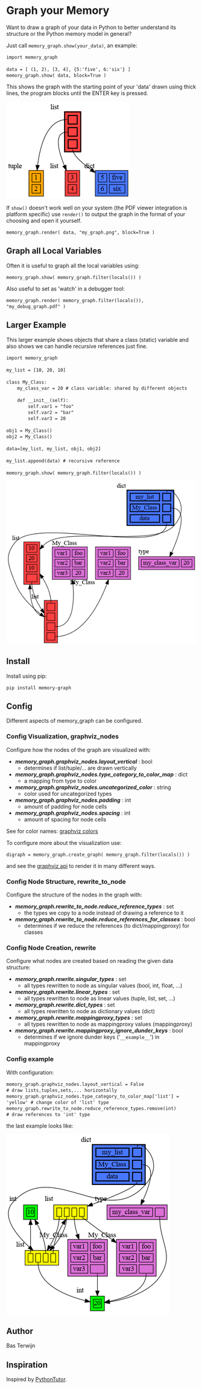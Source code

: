 # Graph your Memory #

Want to draw a graph of your data in Python to better understand its
structure or the Python memory model in general?

Just call `memory_graph.show(your_data)`, an example:

```
import memory_graph

data = [ (1, 2), [3, 4], {5:'five', 6:'six'} ]
memory_graph.show( data, block=True )
```

This shows the graph with the starting point of your 'data' drawn
using thick lines, the program blocks until the ENTER key is pressed.

![image](https://raw.githubusercontent.com/bterwijn/memory_graph/main/images/example1.png)

If `show()` doesn't work well on your system (the PDF viewer
integration is platform specific) use `render()` to output the graph
in the format of your choosing and open it yourself.

```
memory_graph.render( data, "my_graph.png", block=True )
```

## Graph all Local Variables ##

Often it is useful to graph all the local variables using:

```
memory_graph.show( memory_graph.filter(locals()) )
```

Also useful to set as 'watch' in a debugger tool:

```
memory_graph.render( memory_graph.filter(locals()), "my_debug_graph.pdf" )
```

## Larger Example ##

This larger example shows objects that share a class (static) variable and
also shows we can handle recursive references just fine.

```
import memory_graph

my_list = [10, 20, 10]

class My_Class:
    my_class_var = 20 # class variable: shared by different objects
    
    def __init__(self):
        self.var1 = "foo"
        self.var2 = "bar"
        self.var3 = 20

obj1 = My_Class()
obj2 = My_Class()

data=[my_list, my_list, obj1, obj2]

my_list.append(data) # recursive reference

memory_graph.show( memory_graph.filter(locals()) )
```
![image](https://raw.githubusercontent.com/bterwijn/memory_graph/main/images/example2.png)


## Install ##

Install using pip:

```
pip install memory-graph
```

## Config ##

Different aspects of memory_graph can be configured.

### Config Visualization, graphviz_nodes ###

Configure how the nodes of the graph are visualized with:

- ***memory_graph.graphviz_nodes.layout_vertical*** : bool
  - determines if list/tuple/... are drawn vertically
- ***memory_graph.graphviz_nodes.type_category_to_color_map*** : dict
  - a mapping from type to color
- ***memory_graph.graphviz_nodes.uncategorized_color*** : string
  - color used for uncategorized types
- ***memory_graph.graphviz_nodes.padding*** : int
  - amount of padding for node cells
- ***memory_graph.graphviz_nodes.spacing*** : int
  - amount of spacing for node cells

See for color names: [graphviz colors](https://graphviz.org/doc/info/colors.html)

To configure more about the visualization use:
```
digraph = memory_graph.create_graph( memory_graph.filter(locals()) )
```
and see the [graphviz api](https://graphviz.readthedocs.io/en/stable/api.html) to render it in many different ways.

### Config Node Structure, rewrite_to_node ###

Configure the structure of the nodes in the graph with:

- ***memory_graph.rewrite_to_node.reduce_reference_types*** : set
  - the types we copy to a node instead of drawing a reference to it
- ***memory_graph.rewrite_to_node.reduce_references_for_classes*** : bool
  - determines if we reduce the references (to dict/mappingproxy) for classes

### Config Node Creation, rewrite ###

Configure what nodes are created based on reading the given data structure:

- ***memory_graph.rewrite.singular_types*** : set
  - all types rewritten to node as singular values (bool, int, float, ...)
- ***memory_graph.rewrite.linear_types*** : set
  - all types rewritten to node as linear values (tuple, list, set, ...)
- ***memory_graph.rewrite.dict_types*** : set
  - all types rewritten to node as dictionary values (dict)
- ***memory_graph.rewrite.mappingproxy_types*** : set
  - all types rewritten to node as mappingproxy values (mappingproxy)
- ***memory_graph.rewrite.mappingproxy_ignore_dunder_keys*** : bool
  - determines if we ignore dunder keys ('`__example__`') in mappingproxy

### Config example ###

With configuration:
```
memory_graph.graphviz_nodes.layout_vertical = False                       # draw lists,tuples,sets,... horizontally
memory_graph.graphviz_nodes.type_category_to_color_map['list'] = 'yellow' # change color of 'list' type
memory_graph.rewrite_to_node.reduce_reference_types.remove(int)           # draw references to 'int' type
```

the last example looks like:

![image](https://raw.githubusercontent.com/bterwijn/memory_graph/main/images/example3.png)


## Author ##
Bas Terwijn


## Inspiration ##
Inspired by [PythonTutor](https://pythontutor.com/visualize.html).
